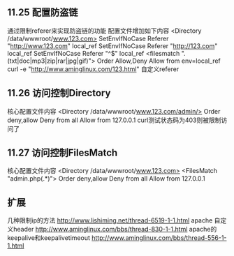 ## 11.25 配置防盗链
通过限制referer来实现防盗链的功能
 配置文件增加如下内容
  <Directory /data/wwwroot/www.123.com>
        SetEnvIfNoCase Referer "http://www.123.com" local_ref
        SetEnvIfNoCase Referer "http://123.com" local_ref
        SetEnvIfNoCase Referer "^$" local_ref
        <filesmatch "\.(txt|doc|mp3|zip|rar|jpg|gif)">
            Order Allow,Deny
            Allow from env=local_ref
        </filesmatch>
    </Directory>
 curl -e "http://www.aminglinux.com/123.html" 自定义referer



## 11.26 访问控制Directory
核心配置文件内容
  <Directory /data/wwwroot/www.123.com/admin/>
        Order deny,allow
        Deny from all
        Allow from 127.0.0.1
    </Directory>
 curl测试状态码为403则被限制访问了



## 11.27 访问控制FilesMatch

核心配置文件内容
<Directory /data/wwwroot/www.123.com>
    <FilesMatch  "admin.php(.*)">
        Order deny,allow
        Deny from all
        Allow from 127.0.0.1
    </FilesMatch>
</Directory>




## 扩展
几种限制ip的方法 http://www.lishiming.net/thread-6519-1-1.html
apache 自定义header  http://www.aminglinux.com/bbs/thread-830-1-1.html
apache的keepalive和keepalivetimeout  http://www.aminglinux.com/bbs/thread-556-1-1.html